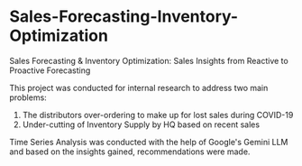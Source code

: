 # Sales-Forecasting-Inventory-Optimization
Sales Forecasting &amp; Inventory Optimization: Sales Insights from Reactive to Proactive Forecasting

This project was conducted for internal research to address two main problems:
1. The distributors over-ordering to make up for lost sales during COVID-19
2. Under-cutting of Inventory Supply by HQ based on recent sales

Time Series Analysis was conducted with the help of Google's Gemini LLM and based on the insights gained, recommendations were made.
